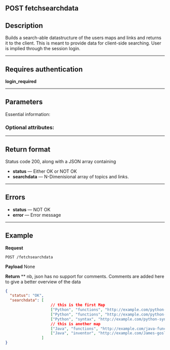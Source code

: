 ## POST fetchsearchdata

## Description
Builds a search-able datastructure of the users maps and links and returns it to the client.
This is meant to provide data for client-side searching. User is implied through the
session login.

***

## Requires authentication
**login_required**

***

## Parameters
Essential information:


### Optional attributes:

***

## Return format
Status code 200, along with a JSON array containing 
- **status** — Either OK or NOT OK
- **searchdata** — N-Dimenisional array of topics and links.

***

## Errors
- **status** — NOT OK
- **error** — Error message

***

## Example
**Request**

    POST /fetchsearchdata

**Payload**
None


**Return**
** nb, json has no support for comments. Comments are added here to give a better overview of the data
``` json
{
  "status": "OK",
  "searchdata": [ 
                    // this is the first Map
                    ["Python", "functions", "http://example.com/python-functions"], // subtopic funtions has two links,
                    ["Python", "functions", "http://example.com/python-use-def"], // second link in subtopic functions
                    ["Python", "syntax", "http://example.com/python-syntax"] // only one link on subtopic syntax
                    // this is another map
                    ["Java", "functions", "http://example.com/java-functions"],
                    ["Java", "inventor", "http://example.com/James-gosling"]
                ]
}
```

